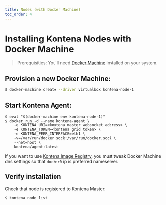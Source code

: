 ```yaml
---
title: Nodes (with Docker Machine)
toc_order: 4
---
```


# Installing Kontena Nodes with Docker Machine

> Prerequisities: You'll need [Docker Machine](https://docs.docker.com/machine/) installed on your system.

## Provision a new Docker Machine:

```sh
$ docker-machine create --driver virtualbox kontena-node-1
```

## Start Kontena Agent:

```
$ eval "$(docker-machine env kontena-node-1)"
$ docker run -d --name kontena-agent \
    -e KONTENA_URI=<kontena master websocket address> \
    -e KONTENA_TOKEN=<kontena grid token> \
    -e KONTENA_PEER_INTERFACE=eth1 \
    -v=/var/run/docker.sock:/var/run/docker.sock \
    --net=host \
    kontena/agent:latest
```

If you want to use [Kontena Image Registry](../../using-kontena/image-registry.md), you must tweak Docker Machine dns settings so that `docker0` ip is preferred nameserver.

## Verify installation

Check that node is registered to Kontena Master:

```
$ kontena node list
```
